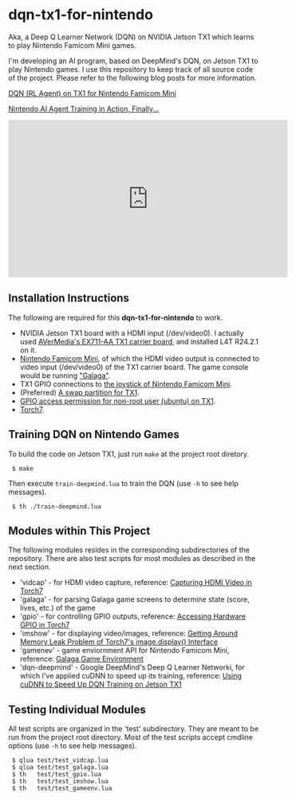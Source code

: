 # dqn-tx1-for-nintendo

Aka, a Deep Q Learner Network (DQN) on NVIDIA Jetson TX1 which learns to play Nintendo Famicom Mini games.

I'm developing an AI program, based on DeepMind's DQN, on Jetson TX1 to play Nintendo games. I use this repository to keep track of all source code of the project. Please refer to the following blog posts for more information.

[DQN (RL Agent) on TX1 for Nintendo Famicom Mini](https://jkjung-avt.github.io/dqn-tx1-for-nintendo/)

[Nintendo AI Agent Training in Action, Finally...](https://jkjung-avt.github.io/training-in-action/)

<iframe width="560" height="315" src="https://www.youtube.com/embed/j-JKPok_1os" frameborder="0" allowfullscreen></iframe>

Installation Instructions
-------------------------

The following are required for this **dqn-tx1-for-nintendo** to work.

* NVIDIA Jetson TX1 board with a HDMI input (/dev/video0). I actually used [AVerMedia's EX711-AA TX1 carrier board](http://www.avermedia.com/professional/product/ex711_aa/overview), and installed L4T R24.2.1 on it.
* [Nintendo Famicom Mini](https://jkjung-avt.github.io/nintendo-famicom-mini/), of which the HDMI video output is connected to video input (/dev/video0) of the TX1 carrier board. The game console would be running ["Galaga"](https://jkjung-avt.github.io/galaga/).
* TX1 GPIO connections to [the joystick of Nintendo Famicom Mini](https://jkjung-avt.github.io/gpio-circuit/).
* (Preferred) [A swap partition for TX1](https://jkjung-avt.github.io/swap-on-tx1/).
* [GPIO access permission for non-root user (ubuntu) on TX1](https://jkjung-avt.github.io/gpio-non-root/).
* [Torch7](https://jkjung-avt.github.io/torch7-on-tx1/).

Training DQN on Nintendo Games
------------------------------

To build the code on Jetson TX1, just run `make` at the project root diretory.

```shell
 $ make
```
Then execute `train-deepmind.lua` to train the DQN (use `-h` to see help messages).

```shell
 $ th ./train-deepmind.lua
```

Modules within This Project
---------------------------

The following modules resides in the corresponding subdirectories of the repository. There are also test scripts for most modules as described in the next section.

* 'vidcap' - for HDMI video capture, reference: [Capturing HDMI Video in Torch7](https://jkjung-avt.github.io/vidcap-in-torch7/)
* 'galaga' - for parsing Galaga game screens to determine state (score, lives, etc.) of the game
* 'gpio' - for controlling GPIO outputs, reference: [Accessing Hardware GPIO in Torch7](https://jkjung-avt.github.io/gpio-in-torch7/)
* 'imshow' - for displaying video/images, reference: [Getting Around Memory Leak Problem of Torch7's image.display() Interface](https://jkjung-avt.github.io/imshow/)
* 'gamenev' - game enviornment API for Nintendo Famicom Mini, reference: [Galaga Game Environment](https://jkjung-avt.github.io/galaga-gameenv/)
* 'dqn-deepmind' - Google DeepMind's Deep Q Learner Networki, for which I've applied cuDNN to speed up its training, reference: [Using cuDNN to Speed Up DQN Training on Jetson TX1](https://jkjung-avt.github.io/dqn-cudnn/)

Testing Individual Modules
--------------------------

All test scripts are organized in the 'test' subdirectory. They are meant to be run from the project root directory. Most of the test scripts accept cmdline options (use `-h` to see help messages).

```shell
 $ qlua test/test_vidcap.lua
 $ qlua test/test_galaga.lua
 $ th   test/test_gpio.lua
 $ th   test/test_imshow.lua
 $ th   test/test_gameenv.lua
```
